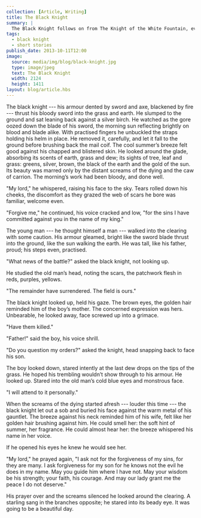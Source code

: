 ```yaml
---
collection: [Article, Writing]
title: The Black Knight
summary: |
  The Black Knight follows on from The Knight of the White Fountain, even though it was written before it. It has similar themes, but includes loss and regret at the sacrifices the main character is forced to make.
tags:
  - black knight
  - short stories
publish_date: 2013-10-11T12:00
image:
  source: media/img/blog/black-knight.jpg
  type: image/jpeg
  text: The Black Knight
  width: 2124
  height: 1411
layout: blog/article.hbs
---
```


The black knight --- his armour dented by sword and axe, blackened by fire --- thrust his bloody sword into the grass and earth. He slumped to the ground and sat leaning back against a silver birch. He watched as the gore oozed down the blade of his sword, the morning sun reflecting brightly on blood and blade alike. With practised fingers he unbuckled the straps holding his helm in place. He removed it, carefully, and let it fall to the ground before brushing back the mail coif. The cool summer’s breeze felt good against his chapped and blistered skin. He looked around the glade, absorbing its scents of earth, grass and dew; its sights of tree, leaf and grass: greens, silver, brown, the black of the earth and the gold of the sun. Its beauty was marred only by the distant screams of the dying and the caw of carrion. The morning’s work had been bloody, and done well.

"My lord," he whispered, raising his face to the sky. Tears rolled down his cheeks, the discomfort as they grazed the web of scars he bore was familiar, welcome even.

"Forgive me," he continued, his voice cracked and low, "for the sins I have committed against you in the name of my king."

The young man --- he thought himself a man --- walked into the clearing with some caution. His armour gleamed, bright like the sword blade thrust into the ground, like the sun walking the earth. He was tall, like his father, proud; his steps even, practised.

"What news of the battle?" asked the black knight, not looking up.

He studied the old man’s head, noting the scars, the patchwork flesh in reds, purples, yellows.

"The remainder have surrendered. The field is ours."

The black knight looked up, held his gaze. The brown eyes, the golden hair reminded him of the boy’s mother. The concerned expression was hers. Unbearable, he looked away, face screwed up into a grimace.

"Have them killed."

"Father!" said the boy, his voice shrill.

"Do you question my orders?" asked the knight, head snapping back to face his son.

The boy looked down, stared intently at the last dew drops on the tips of the grass. He hoped his trembling wouldn’t show through to his armour. He looked up. Stared into the old man’s cold blue eyes and monstrous face.

"I will attend to it personally."

When the screams of the dying started afresh --- louder this time --- the black knight let out a sob and buried his face against the warm metal of his gauntlet. The breeze against his neck reminded him of his wife, felt like her golden hair brushing against him. He could smell her: the soft hint of summer, her fragrance. He could almost hear her: the breeze whispered his name in her voice.

If he opened his eyes he knew he would see her.

"My lord," he prayed again, "I ask not for the forgiveness of my sins, for they are many. I ask forgiveness for my son for he knows not the evil he does in my name. May you guide him where I have not. May your wisdom be his strength; your faith, his courage. And may our lady grant me the peace I do not deserve."

His prayer over and the screams silenced he looked around the clearing. A starling sang in the branches opposite; he stared into its beady eye. It was going to be a beautiful day.
